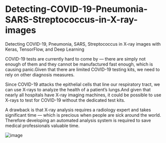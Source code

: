 # Detecting-COVID-19-Pneumonia-SARS-Streptococcus-in-X-ray-images
Detecting COVID-19, Pneumonia, SARS, Streptococcus  in X-ray images with Keras, TensorFlow, and Deep Learning


COVID-19 tests are currently hard to come by — there are simply not enough of them and they cannot be manufactured fast enough, which is causing panic.Given that there are limited COVID-19 testing kits, we need to rely on other diagnosis measures.

Since COVID-19 attacks the epithelial cells that line our respiratory tract, we can use X-rays to analyze the health of a patient’s lungs.And given that nearly all hospitals have X-ray imaging machines, it could be possible to use X-rays to test for COVID-19 without the dedicated test kits.

A drawback is that X-ray analysis requires a radiology expert and takes significant time — which is precious when people are sick around the world. Therefore developing an automated analysis system is required to save medical professionals valuable time.

![image](https://user-images.githubusercontent.com/54509188/127798053-f32879f7-14e4-41cf-bd0d-b7f41cf1704f.png)
